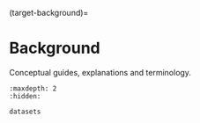 (target-background)=
# Background

Conceptual guides, explanations and terminology.

```{toctree}
:maxdepth: 2
:hidden:

datasets
```
